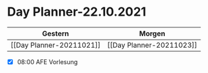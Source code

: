 
Day Planner-22.10.2021
======================
  
| Gestern | Morgen |  
| ------- | ------ |  
| [[Day Planner-20211021]] | [[Day Planner-20211023]] |  
- [x] 08:00 AFE Vorlesung